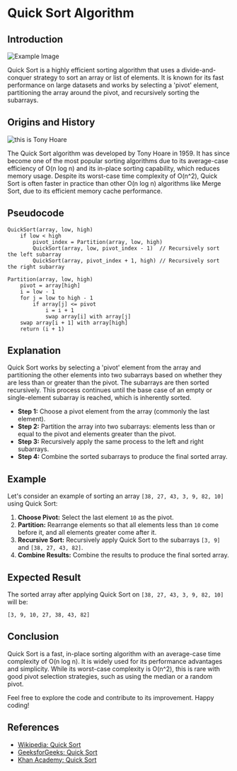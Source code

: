 # Quick Sort Algorithm

## Introduction

![Example Image](https://www.geeksforgeeks.org/wp-content/uploads/gq/2014/01/QuickSort2.png)

Quick Sort is a highly efficient sorting algorithm that uses a divide-and-conquer strategy to sort an array or list of elements. It is known for its fast performance on large datasets and works by selecting a 'pivot' element, partitioning the array around the pivot, and recursively sorting the subarrays.

## Origins and History

![this is Tony Hoare](https://upload.wikimedia.org/wikipedia/commons/thumb/2/2c/Sir_Tony_Hoare_IMG_5125.jpg/640px-Sir_Tony_Hoare_IMG_5125.jpg)

The Quick Sort algorithm was developed by Tony Hoare in 1959. It has since become one of the most popular sorting algorithms due to its average-case efficiency of O(n log n) and its in-place sorting capability, which reduces memory usage. Despite its worst-case time complexity of O(n^2), Quick Sort is often faster in practice than other O(n log n) algorithms like Merge Sort, due to its efficient memory cache performance.

## Pseudocode

```plaintext
QuickSort(array, low, high)
    if low < high
        pivot_index = Partition(array, low, high)
        QuickSort(array, low, pivot_index - 1)  // Recursively sort the left subarray
        QuickSort(array, pivot_index + 1, high) // Recursively sort the right subarray

Partition(array, low, high)
    pivot = array[high]
    i = low - 1
    for j = low to high - 1
        if array[j] <= pivot
            i = i + 1
            swap array[i] with array[j]
    swap array[i + 1] with array[high]
    return (i + 1)
```

## Explanation

Quick Sort works by selecting a 'pivot' element from the array and partitioning the other elements into two subarrays based on whether they are less than or greater than the pivot. The subarrays are then sorted recursively. This process continues until the base case of an empty or single-element subarray is reached, which is inherently sorted.

- **Step 1:** Choose a pivot element from the array (commonly the last element).
- **Step 2:** Partition the array into two subarrays: elements less than or equal to the pivot and elements greater than the pivot.
- **Step 3:** Recursively apply the same process to the left and right subarrays.
- **Step 4:** Combine the sorted subarrays to produce the final sorted array.

## Example

Let's consider an example of sorting an array `[38, 27, 43, 3, 9, 82, 10]` using Quick Sort:

1. **Choose Pivot:** Select the last element `10` as the pivot.
2. **Partition:** Rearrange elements so that all elements less than `10` come before it, and all elements greater come after it.
3. **Recursive Sort:** Recursively apply Quick Sort to the subarrays `[3, 9]` and `[38, 27, 43, 82]`.
4. **Combine Results:** Combine the results to produce the final sorted array.

## Expected Result

The sorted array after applying Quick Sort on `[38, 27, 43, 3, 9, 82, 10]` will be:

`[3, 9, 10, 27, 38, 43, 82]`

## Conclusion

Quick Sort is a fast, in-place sorting algorithm with an average-case time complexity of O(n log n). It is widely used for its performance advantages and simplicity. While its worst-case complexity is O(n^2), this is rare with good pivot selection strategies, such as using the median or a random pivot.

Feel free to explore the code and contribute to its improvement. Happy coding!

## References

- [Wikipedia: Quick Sort](https://en.wikipedia.org/wiki/Quicksort)
- [GeeksforGeeks: Quick Sort](https://www.geeksforgeeks.org/quick-sort/)
- [Khan Academy: Quick Sort](https://www.khanacademy.org/computing/computer-science/algorithms/quick-sort/a/overview-of-quick-sort)
